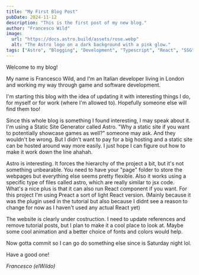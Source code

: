 ```yaml
---
title: "My First Blog Post"
pubDate: 2024-11-12
description: "This is the first post of my new blog."
author: "Francesco Wild"
image:
  url: "https://docs.astro.build/assets/rose.webp"
  alt: "The Astro logo on a dark background with a pink glow."
tags: ["Astro", "Blogging", "Development", "Typescript", "React", "SSG"]
---
```


Welcome to my blog!

My name is Francesco Wild, and I'm an Italian developer living in London and working my way through game and software development.

I'm starting this blog with the idea of updating it with interesting things I do, for myself or for work (where I'm allowed to).
Hopefully someone else will find them too!

Since this whole blog is something I found interesting, I may speak about it.
I'm using a Static Site Generator called Astro. "Why a static site if you want to potentially showcase games as well?" someone may ask.
And they wouldn't be wrong. But I didn't want to pay for a big hosting and a static site can be hosted around way more easily.
I just hope I can figure out how to make it work down the line ahahah.

Astro is interesting. It forces the hierarchy of the project a bit, but it's not something unbearable.
You need to have your "page" folder to store the webpages but everything else seems pretty flexible.
Also it works using a specific type of files called astro, which are really similar to jsx code.
What's a nice plus is that it can also run React component if you want.
For this project I'm using Preact a sort of light React version.
(Mainly because it was the plugin used in the tutorial but also because I didnt see a reason to change for
now as I haven't used any actual React yet)

The website is clearly under costruction. I need to update references and remove tutorial posts, but I plan to make it a cool place to look at.
Maybe some cool animation and a better choice of fonts and colors would help.

Now gotta commit so I can go do something else since is Saturday night lol.

Have a good one!

_Francesco (elWildo)_
